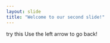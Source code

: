 ```yaml
---
layout: slide
title: "Welcome to our second slide!"
---
```

try this
Use the left arrow to go back!
